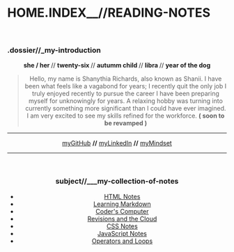 # HOME.INDEX__//READING-NOTES
<br>

### .dossier//_<b>my-introduction</b>

<center> <b> she / her </b> // <b> twenty-six </b> // <b> autumm child </b> // <b> libra </b> // <b> year of the dog </b> <center>

> Hello, my name is Shanythia Richards, also known as Shanii. I have been what feels like a vagabond for years; I recently quit the only job I truly enjoyed recently to pursue the career I have been preparing myself for unknowingly for years. A relaxing hobby was turning into currently something more significant than I could have ever imagined. I am very excited to see my skills refined for the workforce. <b>( soon to be revamped )</b>

<hr>

<center><a href="https://github.com/ShaniiB"> myGitHub</a> <b>//</b>   <a href=""> myLinkedIn</a>  <b>//</b> <a href="https://shaniib.github.io/reading-notes/Notes/growthmindset"> myMindset </a> </center>

<hr>
<br>

### subject//___my-collection-of-notes


 <ul>
  <li> <a href="https://shaniib.github.io/reading-notes/Notes/html-notes"> HTML Notes </a> </li>
  <li> <a href="https://shaniib.github.io/reading-notes/Notes/learning-markdown"> Learning Markdown </a> </li>
  <li> <a href="https://shaniib.github.io/reading-notes/Notes/coders-computer"> Coder's Computer </a> </li>
  <li> <a href="https://shaniib.github.io/reading-notes/Notes/revisions-and-the-cloud"> Revisions and the Cloud </a> </li>
  <li> <a href="https://shaniib.github.io/reading-notes/Notes/css-notes"> CSS Notes </a> </li>
  <li> <a href="https://shaniib.github.io/reading-notes/Notes/java-notes"> JavaScript Notes</a> </li>
  <li> <a href="https://shaniib.github.io/reading-notes/Notes/operators-and-loops"> Operators and Loops</a> </li>
 </ul>